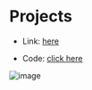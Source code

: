 # Projects

- Link: [here](https://jade-dodol-96000b.netlify.app/)

- Code: [click here](https://bolt.new/~/sb1-cyprzs)

![image](https://github.com/user-attachments/assets/696796df-d61f-40cc-97ca-a8335f6be3af)
